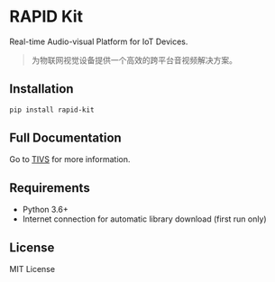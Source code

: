 # RAPID Kit

Real-time Audio-visual Platform for IoT Devices.
> 为物联网视觉设备提供一个高效的跨平台音视频解决方案。

## Installation

```bash
pip install rapid-kit
```

## Full Documentation

Go to [TIVS](https://tange-ai.feishu.cn/wiki/Nj3pwV2HcimkUxk8dcScjfFUnQb) for more information.

## Requirements

- Python 3.6+
- Internet connection for automatic library download (first run only)

## License

MIT License 